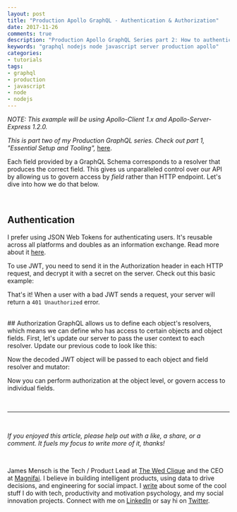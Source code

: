 ```yaml
---
layout: post
title: "Production Apollo GraphQL - Authentication & Authorization"
date: 2017-11-26
comments: true
description: "Production Apollo GraphQL Series part 2: How to authenticate and authorize users"
keywords: "graphql nodejs node javascript server production apollo"
categories:
- tutorials
tags:
- graphql
- production
- javascript
- node
- nodejs
---
```


<i>NOTE: This example will be using Apollo-Client 1.x and Apollo-Server-Express 1.2.0.</i>

<i>
This is part two of my Production GraphQL series. Check out part 1, "Essential Setup and Tooling",</i> <a href='https://blog.cloudboost.io/production-apollo-graphql-essential-setup-and-tooling-4447ac01f94e'>here</a>.


<br/>

Each field provided by a GraphQL Schema corresponds to a resolver that produces the correct field. This gives us unparalleled control over our API by allowing us to govern access by _field_ rather than HTTP endpoint. Let's dive into how we do that below.

<br/>

## Authentication
I prefer using JSON Web Tokens for authenticating users. It's reusable across all platforms and doubles as an information exchange. Read more about it <a href='https://jwt.io/introduction/'>here</a>.

To use JWT, you need to send it in the Authorization header in each HTTP request, and decrypt it with a secret on the server. Check out this basic example:

<script src="https://gist.github.com/JMensch/c102e651f39f3c4a673322371d2aa4c1.js"></script>

That's it! When a user with a bad JWT sends a request, your server will return a `401 Unauthorized` error.

<br/>
## Authorization
GraphQL allows us to define each object's resolvers, which means we can define who has access to certain objects and object fields. First, let's update our server to pass the user context to each resolver. Update our previous code to look like this:

<script src="https://gist.github.com/JMensch/e26a43121180ab91b615364541147227.js"></script>

Now the decoded JWT object will be passed to each object and field resolver and mutator:

<script src="https://gist.github.com/JMensch/47b5d0116dee685366bf64ec969a46fe.js"></script>

Now you can perform authorization at the object level, or govern access to individual fields.

<br/>

---

<br/>

<i>If you enjoyed this article, please help out with a like, a share, or a comment. It fuels my focus to write more of it, thanks!</i>

<br/>

James Mensch is the Tech / Product Lead at <a href='https://www.thewedclique.com'>The Wed Clique</a> and the CEO at <a href='http://magnifai.io'>Magnifai</a>. I believe in building intelligent products, using data to drive decisions, and engineering for social impact. I <a href='https://medium.com/@james_mensch'>write</a> about some of the cool stuff I do with tech, productivity and motivation psychology, and my social innovation projects. Connect with me on <a href='https://www.linkedin.com/in/james-mensch/'>LinkedIn</a> or say hi on <a href='https://twitter.com/thebestmensch'>Twitter</a>.

